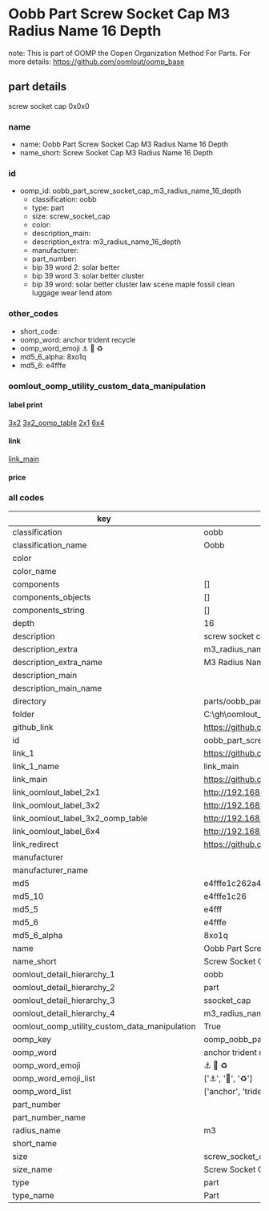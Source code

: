 # Oobb Part Screw Socket Cap M3 Radius Name 16 Depth  

note: This is part of OOMP the Oopen Organization Method For Parts. For more details: https://github.com/oomlout/oomp_base

##  part details
  



screw socket cap 0x0x0



### name
* name: Oobb Part Screw Socket Cap M3 Radius Name 16 Depth
* name_short: Screw Socket Cap M3 Radius Name 16 Depth
### id
* oomp_id: oobb_part_screw_socket_cap_m3_radius_name_16_depth
  * classification: oobb
  * type: part
  * size: screw_socket_cap
  * color: 
  * description_main: 
  * description_extra: m3_radius_name_16_depth
  * manufacturer: 
  * part_number: 
  * bip 39 word 2: solar better
  * bip 39 word 3: solar better cluster
  * bip 39 word: solar better cluster law scene maple fossil clean luggage wear lend atom

### other_codes
* short_code: 
* oomp_word: anchor trident recycle
* oomp_word_emoji :anchor: :trident: :recycle:
* md5_6_alpha: 8xo1q
* md5_6: e4fffe






### oomlout_oomp_utility_custom_data_manipulation
#### label print
[3x2](http://192.168.1.245:1112/?label=oomp%208xo1q)
[3x2_oomp_table](http://192.168.1.108:1112/?label=oomp%208xo1q)
[2x1](http://192.168.1.242:1112/?label=oomp%208xo1q)
[6x4](http://192.168.1.55:1112/?label=oomp%208xo1q)    

#### link

[link_main](https://github.com/oomlout/oomlout_oobb_version_4_generated_parts/tree/main/navigation_oomp/oobb/part/screw_socket_cap//m3_radius_name_16_depth/part)                              

#### price







### all codes 
| key | value |  
| --- | --- |  
| classification | oobb |  
| classification_name | Oobb |  
| color |  |  
| color_name |  |  
| components | [] |  
| components_objects | [] |  
| components_string | [] |  
| depth | 16 |  
| description | screw socket cap 0x0x0 |  
| description_extra | m3_radius_name_16_depth |  
| description_extra_name | M3 Radius Name 16 Depth |  
| description_main |  |  
| description_main_name |  |  
| directory | parts/oobb_part_screw_socket_cap_m3_radius_name_16_depth |  
| folder | C:\gh\oomlout_oobb_version_4_generated_parts\parts\oobb_part_screw_socket_cap_m3_radius_name_16_depth |  
| github_link | https://github.com/oomlout/oomlout_oomp_part_src/tree/main/parts/oobb_part_screw_socket_cap_m3_radius_name_16_depth |  
| id | oobb_part_screw_socket_cap_m3_radius_name_16_depth |  
| link_1 | https://github.com/oomlout/oomlout_oobb_version_4_generated_parts/tree/main/navigation_oomp/oobb/part/screw_socket_cap//m3_radius_name_16_depth/part |  
| link_1_name | link_main |  
| link_main | https://github.com/oomlout/oomlout_oobb_version_4_generated_parts/tree/main/navigation_oomp/oobb/part/screw_socket_cap//m3_radius_name_16_depth/part |  
| link_oomlout_label_2x1 | http://192.168.1.242:1112/?label=oomp%208xo1q |  
| link_oomlout_label_3x2 | http://192.168.1.245:1112/?label=oomp%208xo1q |  
| link_oomlout_label_3x2_oomp_table | http://192.168.1.108:1112/?label=oomp%208xo1q |  
| link_oomlout_label_6x4 | http://192.168.1.55:1112/?label=oomp%208xo1q |  
| link_redirect | https://github.com/oomlout/oomlout_oobb_version_4_generated_parts/tree/main/parts/hardware_screw_socket_cap_m3_16 |  
| manufacturer |  |  
| manufacturer_name |  |  
| md5 | e4fffe1c262a4b7e1e6047de58c56673 |  
| md5_10 | e4fffe1c26 |  
| md5_5 | e4fff |  
| md5_6 | e4fffe |  
| md5_6_alpha | 8xo1q |  
| name | Oobb Part Screw Socket Cap M3 Radius Name 16 Depth |  
| name_short | Screw Socket Cap M3 Radius Name 16 Depth |  
| oomlout_detail_hierarchy_1 | oobb |  
| oomlout_detail_hierarchy_2 | part |  
| oomlout_detail_hierarchy_3 | ssocket_cap |  
| oomlout_detail_hierarchy_4 | m3_radius_name_16_depth |  
| oomlout_oomp_utility_custom_data_manipulation | True |  
| oomp_key | oomp_oobb_part_screw_socket_cap_m3_radius_name_16_depth |  
| oomp_word | anchor trident recycle |  
| oomp_word_emoji | :anchor: :trident: :recycle: |  
| oomp_word_emoji_list | [':anchor:', ':trident:', ':recycle:'] |  
| oomp_word_list | ['anchor', 'trident', 'recycle'] |  
| part_number |  |  
| part_number_name |  |  
| radius_name | m3 |  
| short_name |  |  
| size | screw_socket_cap |  
| size_name | Screw Socket Cap |  
| type | part |  
| type_name | Part |  

